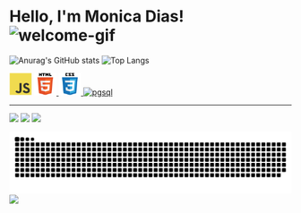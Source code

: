 # Hello, I'm Monica Dias!          ![welcome-gif](https://user-images.githubusercontent.com/97922536/161062875-1b48dba4-3251-4493-9be4-bf7d18cddeb3.gif)


![Anurag's GitHub stats](https://github-readme-stats.vercel.app/api?username=monicahdias&show_icons=true&theme=highcontrast) ![Top Langs](https://github-readme-stats.vercel.app/api/top-langs/?username=monicahdias&layout=compact&theme=highcontrast)

<div style="display: inline_block">
<a href="https://developer.mozilla.org/en-US/docs/Web/JavaScript" target="_blank"> <img src="https://raw.githubusercontent.com/devicons/devicon/master/icons/javascript/javascript-original.svg" alt="javascript" width="40" height="40"/></a>
<a href="https://www.w3.org/html/" target="_blank"> <img src="https://raw.githubusercontent.com/devicons/devicon/master/icons/html5/html5-original-wordmark.svg" alt="html5" width="40" height="40"/> </a> 
<a href="https://www.w3schools.com/css/" target="_blank"> <img src="https://raw.githubusercontent.com/devicons/devicon/master/icons/css3/css3-original-wordmark.svg" alt="css3" width="40" height="40"/> </a>
<a href="https://www.postgresql.org/" target="_blank"> <img src="https://upload.wikimedia.org/wikipedia/commons/2/29/Postgresql_elephant.svg" alt="pgsql" width="40" height="40"/> </a>
</div>

<hr>

[<img src = "https://img.shields.io/badge/instagram-%23E4405F.svg?&style=for-the-badge&logo=instagram&logoColor=white">](https://www.instagram.com/monica.h.dias/) [<img src="https://img.shields.io/badge/linkedin-%230077B5.svg?&style=for-the-badge&logo=linkedin&logoColor=white" />](https://www.linkedin.com/in/monicashdias/) [<img src="https://img.shields.io/badge/-gmail-2EC866?style=for-the-badge&logo=gmail&logoColor=white" />](mailto:msumiedias@gmail.com)

![Snake animation](https://raw.githubusercontent.com/Platane/snk/output/github-contribution-grid-snake.svg)
![](https://github.com/monicahdias/snk/raw/output/github-contribution-grid-snake.svg)
